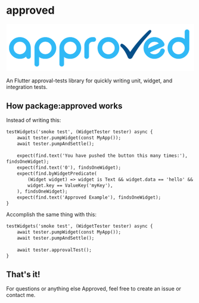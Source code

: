 # approved

![approved](https://raw.githubusercontent.com/buttonsrtoys/approved/main/assets/approved_logo.png)

An Flutter approval-tests library for quickly writing unit, widget, and integration tests.

## How package:approved works

Instead of writing this:

    testWidgets('smoke test', (WidgetTester tester) async {
        await tester.pumpWidget(const MyApp());
        await tester.pumpAndSettle();

        expect(find.text('You have pushed the button this many times:'), findsOneWidget);
        expect(find.text('0'), findsOneWidget);
        expect(find.byWidgetPredicate(
            (Widget widget) => widget is Text && widget.data == 'hello' && 
            widget.key == ValueKey('myKey'),
        ), findsOneWidget);
        expect(find.text('Approved Example'), findsOneWidget);
    }

Accomplish the same thing with this:

    testWidgets('smoke test', (WidgetTester tester) async {
        await tester.pumpWidget(const MyApp());
        await tester.pumpAndSettle();

        await tester.approvalTest();
    }

## That's it!

For questions or anything else Approved, feel free to create an issue or contact me.
